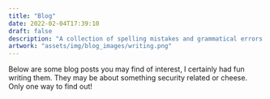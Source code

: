 ```yaml
---
title: "Blog"
date: 2022-02-04T17:39:10
draft: false
description: "A collection of spelling mistakes and grammatical errors."
artwork: "assets/img/blog_images/writing.png"
---
```

Below are some blog posts you may find of interest, I certainly had fun writing them. They may be about something security related or cheese. Only one way to find out!